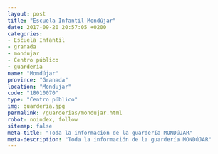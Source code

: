 ```yaml
---
layout: post
title: "Escuela Infantil Mondújar"
date: 2017-09-20 20:57:05 +0200
categories:
- Escuela Infantil
- granada
- mondujar
- Centro público
- guarderia
name: "Mondújar"
province: "Granada"
location: "Mondujar"
code: "18010070"
type: "Centro público"
img: guarderia.jpg
permalink: /guarderias/mondujar.html
robot: noindex, follow
sitemap: false
meta-title: "Toda la información de la guardería MONDúJAR"
meta-description: "Toda la información de la guardería MONDúJAR"
---
```

